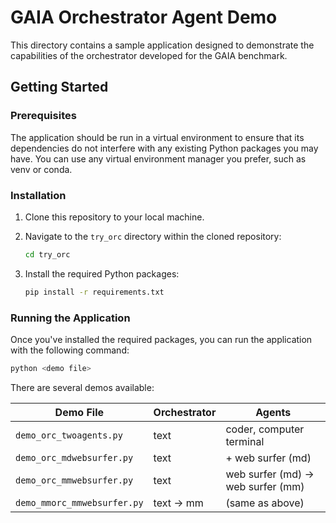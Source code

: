 # GAIA Orchestrator Agent Demo

This directory contains a sample application designed to demonstrate the capabilities of the orchestrator developed for the GAIA benchmark.

## Getting Started

### Prerequisites

The application should be run in a virtual environment to ensure that its dependencies do not interfere with any existing Python packages you may have. You can use any virtual environment manager you prefer, such as venv or conda.

### Installation

1. Clone this repository to your local machine.
2. Navigate to the `try_orc` directory within the cloned repository:

    ```bash
    cd try_orc
    ```

3. Install the required Python packages:

    ```bash
    pip install -r requirements.txt
    ```

### Running the Application

Once you've installed the required packages, you can run the application with the following command:

```bash
python <demo file>
```

There are several demos available:

| Demo File | Orchestrator | Agents |
| -------- | -------- | -------- |
| `demo_orc_twoagents.py`   | text   | coder, computer terminal   |
| `demo_orc_mdwebsurfer.py`   | text   | \+ web surfer (md)  |
| `demo_orc_mmwebsurfer.py`   | text   | web surfer (md) &rarr; web surfer (mm) |
| `demo_mmorc_mmwebsurfer.py`   | text &rarr; mm   | (same as above) |
